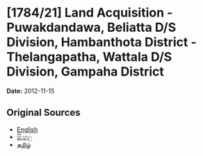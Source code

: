 # [1784/21] Land Acquisition - Puwakdandawa, Beliatta D/S Division, Hambanthota District - Thelangapatha, Wattala D/S Division, Gampaha District

**Date:** 2012-11-15

## Original Sources

- [English](https://documents.gov.lk/view/extra-gazettes/2012/11/1784-21_E.pdf)
- [සිංහල](https://documents.gov.lk/view/extra-gazettes/2012/11/1784-21_S.pdf)
- [தமிழ்](https://documents.gov.lk/view/extra-gazettes/2012/11/1784-21_T.pdf)
